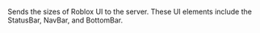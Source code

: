 Sends the sizes of Roblox UI to the server. These UI elements include the StatusBar, NavBar, and BottomBar.